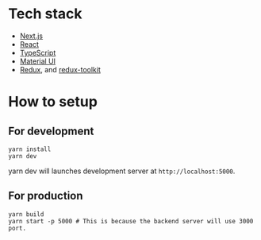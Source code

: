 # Tech stack

- [Next.js](https://nextjs.org/)
- [React](https://nextjs.org/)
- [TypeScript](https://www.typescriptlang.org/)
- [Material UI](https://material-ui.com/)
- [Redux](https://github.com/reduxjs/redux), and [redux-toolkit](https://redux-toolkit.js.org/)

# How to setup

## For development

```
yarn install
yarn dev
```

yarn dev will launches development server at `http://localhost:5000`.

## For production

```
yarn build
yarn start -p 5000 # This is because the backend server will use 3000 port.
```
